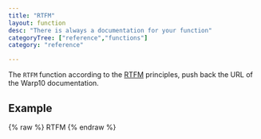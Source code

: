```yaml
---
title: "RTFM"
layout: function
desc: "There is always a documentation for your function"
categoryTree: ["reference","functions"]
category: "reference"

---
```


The `RTFM` function according to the [RTFM](https://en.wikipedia.org/wiki/RTFM) principles, push back the URL of the Warp10 documentation.


## Example ##

{% raw %}
<warp10-warpscript-widget backend="{{backend}}"  exec-endpoint="{{execEndpoint}}">
RTFM
</warp10-warpscript-widget>
{% endraw %} 